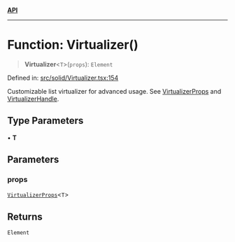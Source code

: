 [**API**](../../API.md)

***

# Function: Virtualizer()

> **Virtualizer**\<`T`\>(`props`): `Element`

Defined in: [src/solid/Virtualizer.tsx:154](https://github.com/inokawa/virtua/blob/41a33aaa191d1b7d2f2edf9ebdf280019e03fb14/src/solid/Virtualizer.tsx#L154)

Customizable list virtualizer for advanced usage. See [VirtualizerProps](../interfaces/VirtualizerProps.md) and [VirtualizerHandle](../interfaces/VirtualizerHandle.md).

## Type Parameters

• **T**

## Parameters

### props

[`VirtualizerProps`](../interfaces/VirtualizerProps.md)\<`T`\>

## Returns

`Element`
